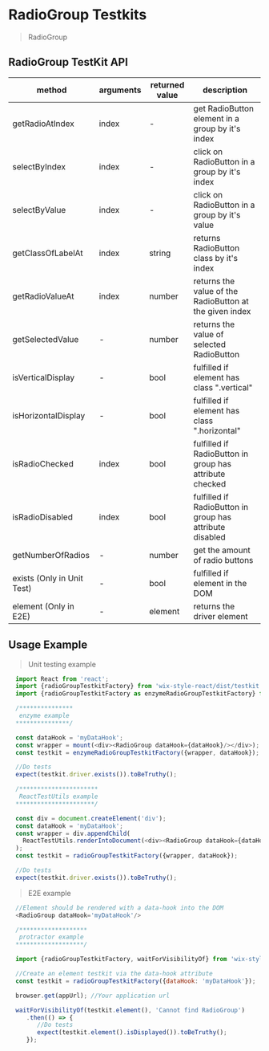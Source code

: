 # RadioGroup Testkits

> RadioGroup

## RadioGroup TestKit API

| method | arguments | returned value | description |
|--------|-----------|----------------|-------------|
| getRadioAtIndex | index | - | get RadioButton element in a group by it's index |
| selectByIndex | index | - | click on RadioButton in a group by it's index |
| selectByValue | index | - | click on RadioButton in a group by it's value |
| getClassOfLabelAt | index | string | returns RadioButton class by it's index |
| getRadioValueAt | index | number | returns the value of the RadioButton at the given index |
| getSelectedValue | - | number | returns the value of selected RadioButton |
| isVerticalDisplay | - | bool | fulfilled if element has class ".vertical" |
| isHorizontalDisplay | - | bool | fulfilled if element has class ".horizontal" |
| isRadioChecked | index | bool | fulfilled if RadioButton in group has attribute checked |
| isRadioDisabled | index | bool | fulfilled if RadioButton in group has attribute disabled |
| getNumberOfRadios | - | number | get the amount of radio buttons |
| exists (Only in Unit Test) | - | bool | fulfilled if element in the DOM |
| element (Only in E2E) | - | element | returns the driver element |

## Usage Example

> Unit testing example

```javascript
  import React from 'react';
  import {radioGroupTestkitFactory} from 'wix-style-react/dist/testkit';
  import {radioGroupTestkitFactory as enzymeRadioGroupTestkitFactory} from 'wix-style-react/dist/testkit/enzyme';

  /***************
   enzyme example
  ***************/

  const dataHook = 'myDataHook';
  const wrapper = mount(<div><RadioGroup dataHook={dataHook}/></div>);
  const testkit = enzymeRadioGroupTestkitFactory({wrapper, dataHook});

  //Do tests
  expect(testkit.driver.exists()).toBeTruthy();

  /**********************
   ReactTestUtils example
  **********************/

  const div = document.createElement('div');
  const dataHook = 'myDataHook';
  const wrapper = div.appendChild(
    ReactTestUtils.renderIntoDocument(<div><RadioGroup dataHook={dataHook}/></div>, {dataHook})
  );
  const testkit = radioGroupTestkitFactory({wrapper, dataHook});

  //Do tests
  expect(testkit.driver.exists()).toBeTruthy();
```
> E2E example

```javascript
  //Element should be rendered with a data-hook into the DOM
  <RadioGroup dataHook='myDataHook'/>

  /*******************
   protractor example
  *******************/

  import {radioGroupTestkitFactory, waitForVisibilityOf} from 'wix-style-react/dist/testkit/protractor';

  //Create an element testkit via the data-hook attribute
  const testkit = radioGroupTestkitFactory({dataHook: 'myDataHook'});

  browser.get(appUrl); //Your application url

  waitForVisibilityOf(testkit.element(), 'Cannot find RadioGroup')
     .then(() => {
        //Do tests
        expect(testkit.element().isDisplayed()).toBeTruthy();
     });

```
